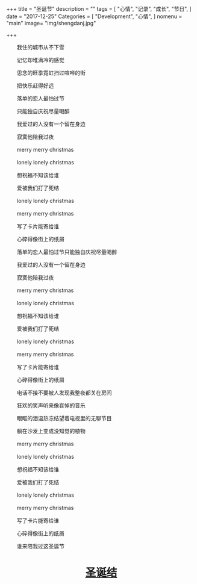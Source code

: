 +++
title = "圣诞节"
description = ""
tags = [
    "心情",
    "记录",
    "成长",
    "节日",
]
date = "2017-12-25"
Categories = [
    "Development",
    "心情",
]
nomenu = "main"
image= "img/shengdanj.jpg"

+++

　　我住的城市从不下雪

　　记忆却堆满冷的感觉

　　思念的旺季霓虹扫过喧哗的街

　　把快乐赶得好远

　　落单的恋人最怕过节

　　只能独自庆祝尽量喝醉

　　我爱过的人没有一个留在身边

　　寂寞他陪我过夜

　　merry merry christmas

　　lonely lonely christmas

　　想祝福不知该给谁

　　爱被我们打了死结

　　lonely lonely christmas

　　merry merry christmas

　　写了卡片能寄给谁

　　心碎得像街上的纸屑

　　落单的恋人最怕过节只能独自庆祝尽量喝醉

　　我爱过的人没有一个留在身边

　　寂寞他陪我过夜

　　merry merry christmas

　　lonely lonely christmas

　　想祝福不知该给谁

　　爱被我们打了死结

　　lonely lonely christmas

　　merry merry christmas

　　写了卡片能寄给谁

　　心碎得像街上的纸屑

　　电话不接不要被人发现我整夜都关在房间

　　狂欢的笑声听来像哀悼的音乐

　　眼眶的泪温热冻结望着电视里的无聊节目

　　躺在沙发上变成没知觉的植物

　　merry merry christmas

　　lonely lonely christmas

　　想祝福不知该给谁

　　爱被我们打了死结

　　lonely lonely christmas

　　merry merry christmas

　　写了卡片能寄给谁

　　心碎得像街上的纸屑

　　谁来陪我过这圣诞节
    
<h1 align="center"><a  href="http://bd.kuwo.cn/yinyue/1037648?from=baidu" >圣诞结</a></h1>